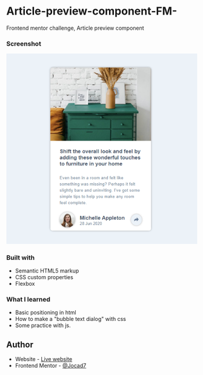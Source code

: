 # Article-preview-component-FM-
Frontend mentor challenge, Article preview component

### Screenshot

![Screenshot](./assets/screenshot.png)

### Built with
- Semantic HTML5 markup
- CSS custom properties
- Flexbox

### What I learned

- Basic positioning in html
- How to make a "bubble text dialog" with css
- Some practice with js.


## Author

- Website - [Live website](https://article-preview-component-theta-eight.vercel.app)
- Frontend Mentor - [@Jocad7](https://www.frontendmentor.io/profile/Jocad7)
